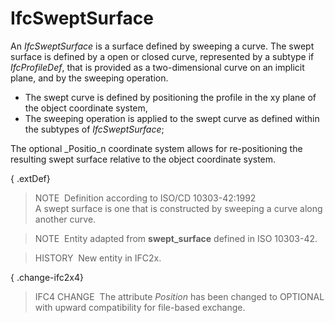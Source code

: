 IfcSweptSurface
===============

An _IfcSweptSurface_ is a surface defined by sweeping a curve. The swept surface is defined by a open or closed curve, represented by a subtype if _IfcProfileDef_, that is provided as a two-dimensional curve on an implicit plane, and by the sweeping operation.

* The swept curve is defined by positioning the profile in the xy plane of the object coordinate system, 
* The sweeping operation is applied to the swept curve as defined within the subtypes of _IfcSweptSurface_;

The optional _Positio_n coordinate system allows for re-positioning the resulting swept surface relative to the object coordinate system.

{ .extDef}
> NOTE&nbsp; Definition according to ISO/CD 10303-42:1992  
> A swept surface is one that is constructed by sweeping a curve along another curve.

> NOTE&nbsp; Entity adapted from **swept_surface** defined in ISO 10303-42.

> HISTORY&nbsp; New entity in IFC2x.

{ .change-ifc2x4}
> IFC4 CHANGE&nbsp; The attribute _Position_ has been changed to OPTIONAL with upward compatibility for file-based exchange.
